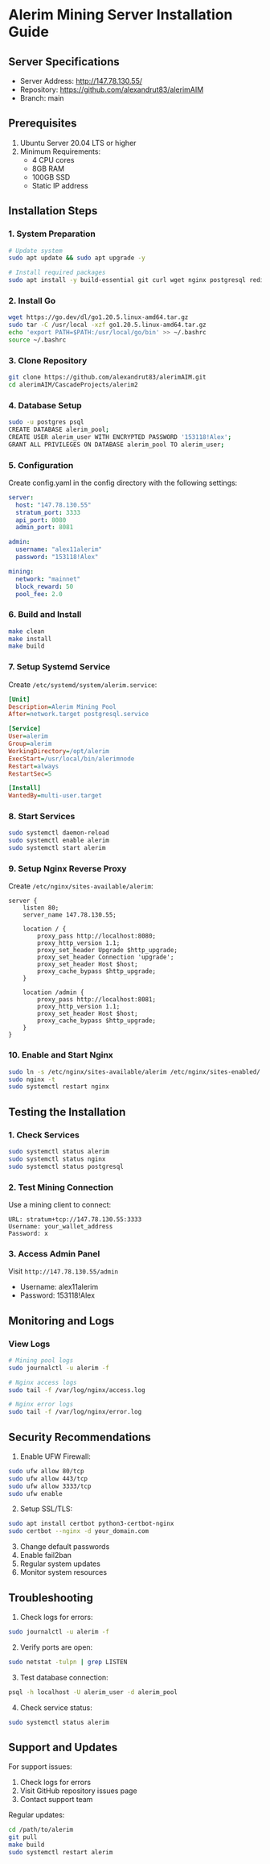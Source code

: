 # Alerim Mining Server Installation Guide

## Server Specifications
- Server Address: http://147.78.130.55/
- Repository: https://github.com/alexandrut83/alerimAIM
- Branch: main

## Prerequisites
1. Ubuntu Server 20.04 LTS or higher
2. Minimum Requirements:
   - 4 CPU cores
   - 8GB RAM
   - 100GB SSD
   - Static IP address

## Installation Steps

### 1. System Preparation
```bash
# Update system
sudo apt update && sudo apt upgrade -y

# Install required packages
sudo apt install -y build-essential git curl wget nginx postgresql redis-server
```

### 2. Install Go
```bash
wget https://go.dev/dl/go1.20.5.linux-amd64.tar.gz
sudo tar -C /usr/local -xzf go1.20.5.linux-amd64.tar.gz
echo 'export PATH=$PATH:/usr/local/go/bin' >> ~/.bashrc
source ~/.bashrc
```

### 3. Clone Repository
```bash
git clone https://github.com/alexandrut83/alerimAIM.git
cd alerimAIM/CascadeProjects/alerim2
```

### 4. Database Setup
```bash
sudo -u postgres psql
CREATE DATABASE alerim_pool;
CREATE USER alerim_user WITH ENCRYPTED PASSWORD '153118!Alex';
GRANT ALL PRIVILEGES ON DATABASE alerim_pool TO alerim_user;
```

### 5. Configuration
Create config.yaml in the config directory with the following settings:
```yaml
server:
  host: "147.78.130.55"
  stratum_port: 3333
  api_port: 8080
  admin_port: 8081

admin:
  username: "alex11alerim"
  password: "153118!Alex"

mining:
  network: "mainnet"
  block_reward: 50
  pool_fee: 2.0
```

### 6. Build and Install
```bash
make clean
make install
make build
```

### 7. Setup Systemd Service
Create `/etc/systemd/system/alerim.service`:
```ini
[Unit]
Description=Alerim Mining Pool
After=network.target postgresql.service

[Service]
User=alerim
Group=alerim
WorkingDirectory=/opt/alerim
ExecStart=/usr/local/bin/alerimnode
Restart=always
RestartSec=5

[Install]
WantedBy=multi-user.target
```

### 8. Start Services
```bash
sudo systemctl daemon-reload
sudo systemctl enable alerim
sudo systemctl start alerim
```

### 9. Setup Nginx Reverse Proxy
Create `/etc/nginx/sites-available/alerim`:
```nginx
server {
    listen 80;
    server_name 147.78.130.55;

    location / {
        proxy_pass http://localhost:8080;
        proxy_http_version 1.1;
        proxy_set_header Upgrade $http_upgrade;
        proxy_set_header Connection 'upgrade';
        proxy_set_header Host $host;
        proxy_cache_bypass $http_upgrade;
    }

    location /admin {
        proxy_pass http://localhost:8081;
        proxy_http_version 1.1;
        proxy_set_header Host $host;
        proxy_cache_bypass $http_upgrade;
    }
}
```

### 10. Enable and Start Nginx
```bash
sudo ln -s /etc/nginx/sites-available/alerim /etc/nginx/sites-enabled/
sudo nginx -t
sudo systemctl restart nginx
```

## Testing the Installation

### 1. Check Services
```bash
sudo systemctl status alerim
sudo systemctl status nginx
sudo systemctl status postgresql
```

### 2. Test Mining Connection
Use a mining client to connect:
```
URL: stratum+tcp://147.78.130.55:3333
Username: your_wallet_address
Password: x
```

### 3. Access Admin Panel
Visit `http://147.78.130.55/admin`
- Username: alex11alerim
- Password: 153118!Alex

## Monitoring and Logs

### View Logs
```bash
# Mining pool logs
sudo journalctl -u alerim -f

# Nginx access logs
sudo tail -f /var/log/nginx/access.log

# Nginx error logs
sudo tail -f /var/log/nginx/error.log
```

## Security Recommendations

1. Enable UFW Firewall:
```bash
sudo ufw allow 80/tcp
sudo ufw allow 443/tcp
sudo ufw allow 3333/tcp
sudo ufw enable
```

2. Setup SSL/TLS:
```bash
sudo apt install certbot python3-certbot-nginx
sudo certbot --nginx -d your_domain.com
```

3. Change default passwords
4. Enable fail2ban
5. Regular system updates
6. Monitor system resources

## Troubleshooting

1. Check logs for errors:
```bash
sudo journalctl -u alerim -f
```

2. Verify ports are open:
```bash
sudo netstat -tulpn | grep LISTEN
```

3. Test database connection:
```bash
psql -h localhost -U alerim_user -d alerim_pool
```

4. Check service status:
```bash
sudo systemctl status alerim
```

## Support and Updates

For support issues:
1. Check logs for errors
2. Visit GitHub repository issues page
3. Contact support team

Regular updates:
```bash
cd /path/to/alerim
git pull
make build
sudo systemctl restart alerim
```
